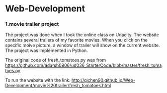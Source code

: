 # Web-Development
<h3>1.movie trailer project</h3>

The project was done when I took the online class on Udacity. The website contains several trailers of my favorite movies. When you click on the specific moive picture, a window of trailer will show on the current website. The project was implemented in Python.

The original code of fresh_tomatoes.py was from https://github.com/adarsh0806/ud036_StarterCode/blob/master/fresh_tomatoes.py

To run the website with the link: http://qichen90.github.io/Web-Development/movie%20trailer/fresh_tomatoes.html
